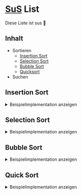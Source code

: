 # [SuS](## "Suchen und Sortieren ") List
Diese Liste ist sus :rat:

## Inhalt
 - Sortieren
   - [Insertion Sort](#insertion-sort)
   - [Selection Sort](#selection-sort)
   - [Bubble Sort](#bubble-sort)
   - [Quicksort](#quick-sort)
 - Suchen

## Insertion Sort

<details>
  <summary>Beispielimplementation anzeigen</summary>
  

```java
private List<Integer> insertionSort(List<Integer> list) {
    List<Integer> helperList = new List<>();
    while (!list.isEmpty())
    {
        list.toFirst();
        helperList.toFirst();
        
        if (helperList.isEmpty()) {
            helperList.insert(list.getContent());
            list.remove();
            continue;
        }
        boolean hasInserted = false;
        while (helperList.hasAccess()) {
            if (helperList.getContent() < list.getContent()) {
                helperList.insert(list.getContent());
                hasInserted = true;
                break;
            }
            helperList.next();
        }

        if (!hasInserted) {
            helperList.append(list.getContent());
        }

        list.remove();
    }
    return helperList;
}
```

</details>

## Selection Sort


<details>
  <summary>Beispielimplementation anzeigen</summary>

```java
public int findBest(List<Integer> list) {
    list.toFirst();
    int best = list.getContent();
    while (list.hasAccess()) {
        if (list.getContent() > best) {
            best = list.getContent();
        }
        list.next();
    }
    return best;
}

private List<Integer> selectionSort(List<Integer> list) {
    List<Integer> helperList = new List<>();
    while (!list.isEmpty())
    {
        // Beste Karte heraussuchen
        int best = findBest(list);
        list.toFirst();
        while (list.getContent() != best)
        {
            list.next();
        }

        helperList.append(best);
        list.remove();
    }
    return helperList;
}
```

</details>

## Bubble Sort


<details>
  <summary>Beispielimplementation anzeigen</summary>

```java
private List<Integer> bubblesort(List<Integer> list) {
    boolean swapped;
    int first, second;
    do
    {
        swapped = false;
        list.toFirst();
        first = list.getContent();
        list.remove();
        while (list.hasAccess())
        {
            second = list.getContent();
            if (first >= second)
            {
                list.insert(first);
                first = second;
                list.remove();
            }
            else
            {
                swapped = true;
                list.next();
            }
        }
        list.append(first);
    }
    while (swapped);
    return list;
}
```

</details>

## Quick Sort


<details>
  <summary>Beispielimplementation anzeigen</summary>

```java
public List<Integer> quicksort(List<Integer> list) {
    if (list.isEmpty()) {
        return list;
    }
    List<Integer> left = new List<>();
    List<Integer> right = new List<>();
    List<Integer> equal = new List<>();
    list.toFirst();
    int pivot = list.getContent();
    while (list.hasAccess()) {
        if (list.getContent() < pivot) {
            left.append(list.getContent());
        } else if (list.getContent() > pivot) {
            right.append(list.getContent());
        } else {
            equal.append(list.getContent());
        }
        list.next();
    }
    left = quicksort(left);
    right = quicksort(right);
    left.concat(equal);
    left.concat(right);
    return left;
}
```

</details>